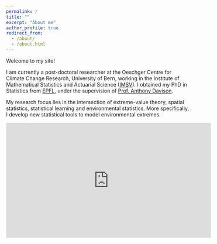 ```yaml
---
permalink: /
title: ""
excerpt: "About me"
author_profile: true
redirect_from: 
  - /about/
  - /about.html
---
```



Welcome to my site!  

I am currently a post-doctoral researcher at the Oeschger Centre for Climate Change Research, University of Bern, working in the Institute of Mathematical Statistics and Actuarial Science ([IMSV](https://www.imsv.unibe.ch/about_us/staff/dr_koh_jonathan_boon_han/index_eng.html)). I obtained my PhD in Statistics from [EPFL](https://www.epfl.ch/labs/stat/), under the supervision of [Prof. Anthony Davison](https://people.epfl.ch/anthony.davison?lang=en).

My research focus lies in the intersection of extreme-value theory, spatial statistics, statistical learning and environmental statistics. More specifically, I develop new statistical tools to model environmental extremes. 

<iframe width="560" height="315" src="https://www.youtube.com/embed/3fuS3CNJwaM" title="YouTube video player" frameborder="0" allow="accelerometer; autoplay; clipboard-write; encrypted-media; gyroscope; picture-in-picture" allowfullscreen></iframe>
